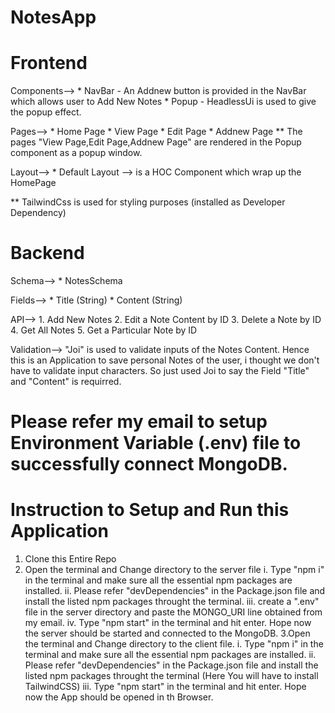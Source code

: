 # NotesApp

# Frontend

Components--> * NavBar - An Addnew button is provided in the NavBar which allows user to Add New Notes
              * Popup - HeadlessUi is used to give the popup effect.
              
Pages--> * Home Page
         * View Page
         * Edit Page
         * Addnew Page
         ** The pages "View Page,Edit Page,Addnew Page" are rendered in the Popup component as a popup window.
         

Layout--> * Default Layout --> is a HOC Component which wrap up the HomePage

** TailwindCss is used for styling purposes (installed as Developer Dependency)

# Backend
Schema--> * NotesSchema

Fields--> * Title (String)
          * Content (String)

API--> 1. Add New Notes
       2. Edit a Note Content by ID
       3. Delete a Note by ID
       4. Get All Notes
       5. Get a Particular Note by ID

Validation--> "Joi" is used to validate inputs of the Notes Content.
              Hence this is an Application to save personal Notes of the user, i thought we don't have to validate input characters.
              So just used Joi to say the Field "Title" and "Content" is requirred.

# Please refer my email to setup Environment Variable (.env) file to successfully connect MongoDB.

# Instruction to Setup and Run this Application
1. Clone this Entire Repo
2. Open the terminal and Change directory to the server file
     i. Type "npm i" in the terminal and make sure all the essential npm packages are installed.
     ii. Please refer "devDependencies" in the Package.json file and install the listed npm packages throught the terminal.
     iii. create a ".env" file in the server directory and paste the MONGO_URI line obtained from my email.
     iv. Type "npm start" in the terminal and hit enter. Hope now the server should be started and connected to the MongoDB.
 3.Open the terminal and Change directory to the client file.
     i. Type "npm i" in the terminal and make sure all the essential npm packages are installed.
     ii.  Please refer "devDependencies" in the Package.json file and install the listed npm packages throught the terminal (Here You will have to install TailwindCSS)
     iii. Type "npm start" in the terminal and hit enter. Hope now the App should be opened in th Browser.
